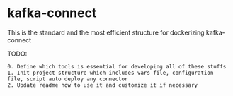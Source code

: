 # kafka-connect
This is the standard and the most efficient structure for dockerizing kafka-connect

TODO:
```
0. Define which tools is essential for developing all of these stuffs
1. Init project structure which includes vars file, configuration file, script auto deploy any connector
2. Update readme how to use it and customize it if necessary
```
